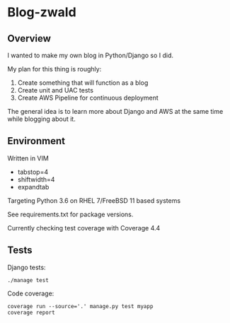 # Blog-zwald

## Overview

I wanted to make my own blog in Python/Django so I did.

My plan for this thing is roughly:

1. Create something that will function as a blog
2. Create unit and UAC tests
3. Create AWS Pipeline for continuous deployment

The general idea is to learn more about Django and AWS at the same time while blogging about it.

## Environment

Written in VIM

* tabstop=4
* shiftwidth=4
* expandtab

Targeting Python 3.6 on RHEL 7/FreeBSD 11 based systems

See requirements.txt for package versions.

Currently checking test coverage with Coverage 4.4

## Tests

Django tests:
```
./manage test
```
Code coverage:
```
coverage run --source='.' manage.py test myapp
coverage report
```
